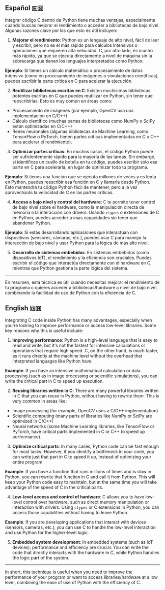 ## Español 🇪🇸 

Integrar código C dentro de Python tiene muchas ventajas, especialmente cuando buscas mejorar el rendimiento o acceder a bibliotecas de bajo nivel. Algunas razones clave por las que esto es útil incluyen:

1. **Mejorar el rendimiento**:
Python es un lenguaje de alto nivel, fácil de leer y escribir, pero no es el más rápido para cálculos intensivos o operaciones que requieren alta velocidad. C, por otro lado, es mucho más rápido, ya que se ejecuta directamente a nivel de máquina sin la sobrecarga que tienen los lenguajes interpretados como Python.

**Ejemplo**: Si tienes un cálculo matemático o procesamiento de datos intensivo (como en procesamiento de imágenes o simulaciones científicas), puedes escribir la parte crítica en C para acelerar la ejecución.

2. **Reutilizar bibliotecas escritas en C**:
Existen muchísimas bibliotecas potentes escritas en C que puedes reutilizar en Python, sin tener que reescribirlas. Esto es muy común en áreas como:

- Procesamiento de imágenes (por ejemplo, OpenCV usa una implementación en C/C++)
- Cálculo científico (muchas partes de bibliotecas como NumPy o SciPy están optimizadas en C/C++)
- Redes neuronales (algunas bibliotecas de Machine Learning, como TensorFlow o PyTorch, tienen partes críticas implementadas en C o C++ para acelerar el rendimiento).

3. **Optimizar partes críticas**:
En muchos casos, el código Python puede ser suficientemente rápido para la mayoría de las tareas. Sin embargo, si identificas un cuello de botella en tu código, puedes escribir solo esa parte en C para acelerarla, en lugar de optimizar todo tu programa.

**Ejemplo**: Si tienes una función que se ejecuta millones de veces y es lenta en Python, puedes reescribir esa función en C y llamarla desde Python. Esto mantendrá tu código Python fácil de mantener, pero a la vez aprovecharás la velocidad de C en las partes críticas.

4. **Acceso a bajo nivel y control del hardware**:
C te permite tener control de bajo nivel sobre el hardware, como la manipulación directa de memoria o la interacción con drivers. Usando `ctypes` o extensiones de C en Python, puedes acceder a esas capacidades sin tener que abandonar Python.

**Ejemplo**: Si estás desarrollando aplicaciones que interactúan con dispositivos (sensores, cámaras, etc.), puedes usar C para manejar la interacción de bajo nivel y usar Python para la lógica de más alto nivel.

5. **Desarrollo de sistemas embebidos**:
En sistemas embebidos (como dispositivos IoT), el rendimiento y la eficiencia son cruciales. Puedes escribir el código que interactúa directamente con el hardware en C, mientras que Python gestiona la parte lógica del sistema.

---

En resumen, esta técnica es útil cuando necesitas mejorar el rendimiento de tu programa o quieres acceder a bibliotecas/hardware a nivel de bajo nivel, combinando la facilidad de uso de Python con la eficiencia de C.

## English 🇬🇧

Integrating C code inside Python has many advantages, especially when you're looking to improve performance or access low-level libraries. Some key reasons why this is useful include:

1. **Improving performance**:
Python is a high-level language that is easy to read and write, but it's not the fastest for intensive calculations or operations that require high speed. C, on the other hand, is much faster, as it runs directly at the machine level without the overhead that interpreted languages ​​like Python have.

**Example**: If you have an intensive mathematical calculation or data processing (such as in image processing or scientific simulations), you can write the critical part in C to speed up execution.

2. **Reusing libraries written in C**:
There are many powerful libraries written in C that you can reuse in Python, without having to rewrite them. This is very common in areas like:

- Image processing (for example, OpenCV uses a C/C++ implementation)
- Scientific computing (many parts of libraries like NumPy or SciPy are optimized in C/C++)
- Neural networks (some Machine Learning libraries, like TensorFlow or PyTorch, have critical parts implemented in C or C++ to speed up performance).

3. **Optimize critical parts**:
In many cases, Python code can be fast enough for most tasks. However, if you identify a bottleneck in your code, you can write just that part in C to speed it up, instead of optimizing your entire program.

**Example**: If you have a function that runs millions of times and is slow in Python, you can rewrite that function in C and call it from Python. This will keep your Python code easy to maintain, but at the same time you will take advantage of the speed of C in the critical parts.

4. **Low-level access and control of hardware**:
C allows you to have low-level control over hardware, such as direct memory manipulation or interaction with drivers. Using `ctypes` or C extensions in Python, you can access those capabilities without having to leave Python.

**Example**: If you are developing applications that interact with devices (sensors, cameras, etc.), you can use C to handle the low-level interaction and use Python for the higher-level logic.

5. **Embedded system development**:
In embedded systems (such as IoT devices), performance and efficiency are crucial. You can write the code that directly interacts with the hardware in C, while Python handles the logic part of the system.

---

In short, this technique is useful when you need to improve the performance of your program or want to access libraries/hardware at a low level, combining the ease of use of Python with the efficiency of C.


